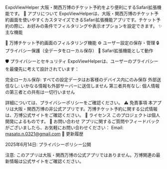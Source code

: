 ExpoViewHelper
大阪・関西万博のチケット予約をより便利にするSafari拡張機能です。
📱 アプリについて
ExpoViewHelperは、大阪・関西万博のチケット予約画面を使いやすくカスタマイズできるSafari拡張機能アプリです。チケット予約の際に、お好みの条件でフィルタリングや表示オプションを設定できます。
✨ 主な機能

🎫 万博チケット予約画面のフィルタリング機能
⚙️ ユーザー設定の保存・管理
🔒 プライバシー保護（全データをローカル保存）
📱 Safari拡張機能として動作

🛡️ プライバシーとセキュリティ
ExpoViewHelperは、ユーザーのプライバシーを最優先に考えて設計されています：

完全ローカル保存: すべての設定データはお客様のデバイス内にのみ保存
外部送信なし: いかなる情報も外部サーバーに送信しません
第三者共有なし: 個人情報の第三者との共有は一切行いません

詳細については、プライバシーポリシーをご確認ください。
⚠️ 免責事項
本アプリは大阪・関西万博の非公式アプリです。万博チケット予約に関する公式情報は、万博公式サイトをご確認ください。
📄 ライセンス
このプロジェクトは個人開発によるものです。
📧 お問い合わせ
アプリに関するご質問やフィードバックがございましたら、お気軽にお問い合わせください：
Email: masato.n.0321@gmail.com
🔄 更新履歴

2025年6月14日: プライバシーポリシー公開


注意: このアプリは大阪・関西万博の公式アプリではありません。万博関連の最新情報は公式サイトをご確認ください。
